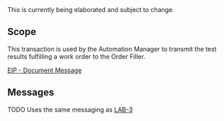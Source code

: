 
<div class="alert alert-danger" role="alert">
This is currently being elaborated and subject to change.
</div>

## Scope

This transaction is used by the Automation Manager to transmit the test results fulfilling a work order to the Order Filler.

[EIP - Document Message](https://www.enterpriseintegrationpatterns.com/patterns/messaging/DocumentMessage.html)

## Messages

TODO Uses the same messaging as [LAB-3](LAB-3.html)
